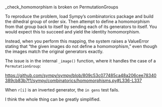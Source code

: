 _check_homomorphism is broken on PermutationGroups

To reproduce the problem, load Sympy’s combinatorics package and build the dihedral group of order six. Then attempt to define a homomorphism from that group back to itself by sending each of its generators to itself. You would expect this to succeed and yield the identity homomorphism.

Instead, when you perform this mapping, the system raises a ValueError stating that “the given images do not define a homomorphism,” even though the images match the original generators exactly.

The issue is in the internal `_image()` function, where it handles the case of a `PermutationGroup`:

https://github.com/sympy/sympy/blob/809c53c077485ca48a206cee78340389cb83b7f1/sympy/combinatorics/homomorphisms.py#L336-L337

When `r[i]` is an inverted generator, the `in gens` test fails.

I think the whole thing can be greatly simplified.